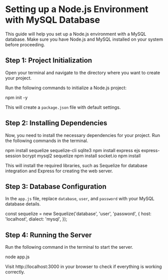 
# Setting up a Node.js Environment with MySQL Database

This guide will help you set up a Node.js environment with a MySQL database. Make sure you have Node.js and MySQL installed on your system before proceeding.

## Step 1: Project Initialization

Open your terminal and navigate to the directory where you want to create your project.

Run the following commands to initialize a Node.js project:

npm init -y

This will create a `package.json` file with default settings.

## Step 2: Installing Dependencies

Now, you need to install the necessary dependencies for your project. Run the following commands in the terminal.

npm install sequelize sequelize-cli sqlite3
npm install express ejs express-session bcrypt mysql2 sequelize
npm install socket.io
npm install

This will install the required libraries, such as Sequelize for database integration and Express for creating the web server.

## Step 3: Database Configuration

In the `app.js` file, replace `database`, `user`, and `password` with your MySQL database details.

const sequelize = new Sequelize('database', 'user', 'password', {
  host: 'localhost',
  dialect: 'mysql',
});

## Step 4: Running the Server

Run the following command in the terminal to start the server.

node app.js

Visit http://localhost:3000 in your browser to check if everything is working correctly.
